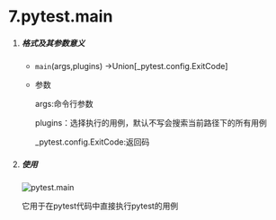 # 7.pytest.main

1. ##### 格式及其参数意义

	- `main`(args,plugins)  ->Union[_pytest.config.ExitCode]

	- 参数

		args:命令行参数

		plugins：选择执行的用例，默认不写会搜索当前路径下的所有用例

		_pytest.config.ExitCode:返回码

2. ##### 使用

	![pytest.main](https://lemonliu.oss-cn-beijing.aliyuncs.com/20200615112347.png)

	它用于在pytest代码中直接执行pytest的用例

